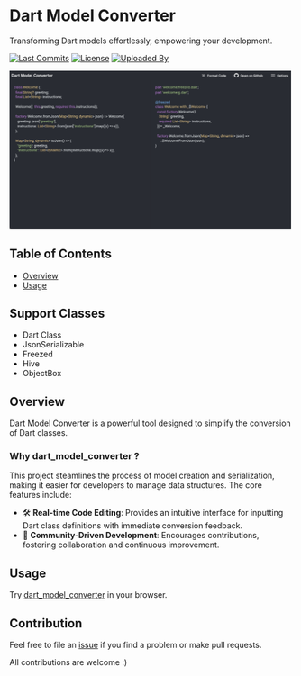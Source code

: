 # Dart Model Converter
Transforming Dart models effortlessly, empowering your development.

[![Last Commits](https://img.shields.io/github/last-commit/thitlwincoder/dart_model_converter?logo=git&logoColor=white)](https://github.com/thitlwincoder)
[![License](https://img.shields.io/github/license/thitlwincoder/dart_model_converter?logo=open-source-initiative&logoColor=green)](https://github.com/thitlwincoder/dart_model_converter/blob/master/LICENSE)
[![Uploaded By](https://img.shields.io/badge/uploaded%20by-thitlwincoder-blue)](https://github.com/thitlwincoder)

<img src="screenshot.png" alt="screenshot" width="500"/>

## Table of Contents
- [Overview](#overview)
- [Usage](#usage)

## Support Classes

- Dart Class
- JsonSerializable
- Freezed
- Hive
- ObjectBox

## Overview

Dart Model Converter is a powerful tool designed to simplify the conversion of Dart classes.

### Why dart_model_converter ?

This project steamlines the process of model creation and serialization, making it easier for developers to manage data structures. The core features include:

- 🛠️ <b>Real-time Code Editing</b>: Provides an intuitive interface for inputting Dart class definitions with immediate conversion feedback.
- 🤝 <b>Community-Driven Development</b>: Encourages contributions, fostering collaboration and continuous improvement.

## Usage

Try [dart_model_converter](https://thitlwincoder.github.io/dart_model_converter/) in your browser.

## Contribution

Feel free to file an [issue](https://github.com/thitlwincoder/dart_model_converter/issues/new) if you find a problem or make pull requests.

All contributions are welcome :)